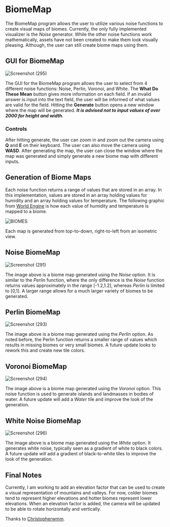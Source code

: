 # BiomeMap

The BiomeMap program allows the user to utilize various noise functions to create visual maps of biomes. Currently, the only fully implemented visualizer is the *Noise* generator. While the other noise functions work mathematically, assets have not been created to make them look visually pleasing. Although, the user can still create biome maps using them. 

## GUI for BiomeMap
![Screenshot (295)](https://github.com/malik-jg/BiomeMap/assets/119100640/b7605eaa-2393-4044-861c-052aa08dee8b)

The GUI for the BiomeMap program allows the user to select from 4 different noise functions: Noise, Perlin, Voronoi, and White. The **What Do These Mean** button gives more information on each field. If an invalid answer is input into the text field, the user will be informed of what values are valid for the field. Hitting the **Generate** button opens a new window where the map will be generated. ***It is advised not to input values of over 2000 for height and width.***

### Controls

After hitting generate, the user can zoom in and zoom out the camera using **Q** and **E** on their keyboard. The user can also move the camera using **WASD**. After generating the map, the user can close the window where the map was generated and simply generate a new biome map with different inputs.


## Generation of Biome Maps

Each noise function returns a range of values that are stored in an array. In this implementation, values are stored in an array holding values for humidity and an array holding values for temperature. The following graphic from [World Engine](https://worldengine.readthedocs.io/en/latest/biomes.html) is how each value of humidity and temperature is mapped to a biome. 


![BIOMES](https://github.com/malik-jg/BiomeMap/assets/119100640/454eff07-69dd-4df9-88a0-36758c3da1ca)

Each map is generated from top-to-down, right-to-left from an isometric view. 

## Noise BiomeMap
![Screenshot (291)](https://github.com/malik-jg/BiomeMap/assets/119100640/01be9ad3-532c-4d0d-a9ef-3f0cc3b8e260)

The image above is a biome map generated using the *Noise* option. It is similar to the *Perlin* function, where the only difference is the *Noise* function returns values approximately in the range [-1.2,1.2], whereas *Perlin* is limited to [0,1]. A larger range allows for a much larger variety of biomes to be generated. 

## Perlin BiomeMap
![Screenshot (293)](https://github.com/malik-jg/BiomeMap/assets/119100640/4d5b132d-7da0-4402-9521-c915a36fd282)

The image above is a biome map generated using the *Perlin* option. As noted before, the Perlin function returns a smaller range of values which results in missing biomes or very small biomes. A future update looks to rework this and create new tile colors.

## Voronoi BiomeMap
![Screenshot (294)](https://github.com/malik-jg/BiomeMap/assets/119100640/3aa65482-9bcf-460b-b9b7-3da355c05bd6)

The image above is a biome map generated using the *Voronoi* option. This noise function is used to generate islands and landmasses in bodies of water. A future update will add a *Water* tile and improve the look of the generation.

## White Noise BiomeMap
![Screenshot (296)](https://github.com/malik-jg/BiomeMap/assets/119100640/9711c94f-9c46-4092-a612-85129d9a2316)

The image above is a biome map generated using the *White* option. It generates white noise, typically seen as a gradient of white to black colors. A future update will add a gradient of black-to-white tiles to improve the look of the generation.

## Final Notes

Currently, I am working to add an elevation factor that can be used to create a visual representation of mountains and valleys. For now, colder biomes tend to represent higher elevations and hotter biomes represent lower elevations. When an elevation factor is added, the camera will be updated to be able to rotate horizontally and vertically. 

Thanks to [Christopherwmm](https://github.com/ChristopherWMM).
